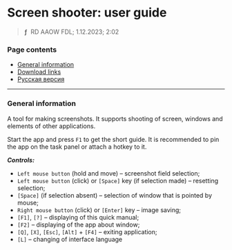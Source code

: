 # Screen shooter: user guide
> **ƒ** &nbsp;RD AAOW FDL; 1.12.2023; 2:02



### Page contents

- [General information](#general-information)
- [Download links](https://adslbarxatov.github.io/DPArray#screen-shooter)
- [Русская версия](https://adslbarxatov.github.io/ScreenShooter/ru)

---

### General information

A tool for making screenshots. It supports shooting of screen, windows and elements
of other applications.

Start the app and press `F1` to get the short guide.
It is recommended to pin the app on the task panel or attach a hotkey to it.

***Controls:***

- `Left mouse button` (hold and move) – screenshot field selection;
- `Left mouse button` (click) or `[Space]` key (if selection made) – resetting selection;
- `[Space]` (if selection absent) – selection of window that is pointed by mouse;
- `Right mouse button` (click) or `[Enter]` key – image saving;
- `[F1]`, `[?]` – displaying of this quick manual;
- `[F2]` – displaying of the app about window;
- `[Q]`, `[X]`, `[Esc]`, `[Alt]` + `[F4]` – exiting application;
- `[L]` – changing of interface language
